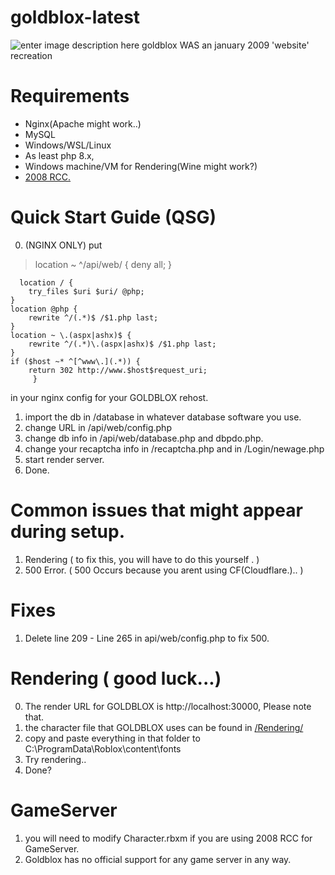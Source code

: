 # goldblox-latest
![enter image description here](https://raw.githubusercontent.com/miikart/rbx09-latest/refs/heads/main-src/images/GOLDBLOX.png)
goldblox WAS an january 2009 'website' recreation
# Requirements
 - Nginx(Apache might work..)
 - MySQL
 - Windows/WSL/Linux
 - As least php 8.x,
 - Windows machine/VM for Rendering(Wine might work?)
 - [2008 RCC.](https://archive.robloxopolis.com/files//Clients/RBXGS)

# Quick Start Guide (QSG)
0.  (NGINX ONLY) put  
>  
>    location ~ ^/api/web/ {
        deny all;
    }

      location / {
        try_files $uri $uri/ @php;
    }
    location @php {
        rewrite ^/(.*)$ /$1.php last;
    }
    location ~ \.(aspx|ashx)$ {
        rewrite ^/(.*)\.(aspx|ashx)$ /$1.php last;
    }
    if ($host ~* ^[^www\.](.*)) {
        return 302 http://www.$host$request_uri;
         }
         
in your nginx config for your GOLDBLOX rehost.

 1. import the db in /database in whatever database software you use.
 2. change URL in /api/web/config.php
 3. change db info in /api/web/database.php and dbpdo.php.
 4. change your recaptcha info in /recaptcha.php and in /Login/newage.php
 5. start render server.
 6. Done.
# Common issues that might appear during setup.
1. Rendering ( to fix this, you will have to do this yourself . )
2. 500 Error. ( 500 Occurs because you arent using CF(Cloudflare.).. )
# Fixes
1. Delete line 209 - Line 265 in api/web/config.php to fix 500.
 # Rendering ( good luck...)
0. The render URL for GOLDBLOX is http://localhost:30000, Please note that.
1. the character file that GOLDBLOX uses  can be found in [/Rendering/](https://github.com/miikart/rbx09-latest/tree/main-src/Rendering)
2. copy and paste everything in that folder to C:\ProgramData\Roblox\content\fonts 
3. Try rendering..
4. Done?
# GameServer
1. you will need to modify Character.rbxm if you are using 2008 RCC for GameServer.
2. Goldblox has no official support for any game server in any way. 
